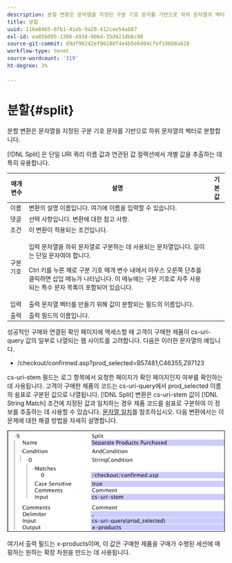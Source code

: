 ```yaml
---
description: 분할 변환은 문자열을 지정된 구분 기호 문자를 기반으로 하위 문자열의 벡터로 분할합니다.
title: 분할
uuid: 116e8465-8fb1-41eb-9a28-412cee54ab87
exl-id: ea85b095-1306-4938-906d-35d421db6c98
source-git-commit: d9df90242ef96188f4e4b5e6d04cfef196b0a628
workflow-type: tm+mt
source-wordcount: '319'
ht-degree: 3%

---
```


# 분할{#split}

분할 변환은 문자열을 지정된 구분 기호 문자를 기반으로 하위 문자열의 벡터로 분할합니다.

[!DNL Split] 은 단일 URI 쿼리 이름 값과 연관된 값 컬렉션에서 개별 값을 추출하는 데 특히 유용합니다.

<table id="table_C97DA4E45DA844FAB8D61AABA22FF809"> 
 <thead> 
  <tr> 
   <th colname="col1" class="entry"> 매개 변수 </th> 
   <th colname="col2" class="entry"> 설명 </th> 
   <th colname="col3" class="entry"> 기본값 </th> 
  </tr> 
 </thead>
 <tbody> 
  <tr> 
   <td colname="col1"> 이름 </td> 
   <td colname="col2"> 변환의 설명 이름입니다. 여기에 이름을 입력할 수 있습니다. </td> 
   <td colname="col3"> </td> 
  </tr> 
  <tr> 
   <td colname="col1"> 댓글 </td> 
   <td colname="col2"> 선택 사항입니다. 변환에 대한 참고 사항. </td> 
   <td colname="col3"> </td> 
  </tr> 
  <tr> 
   <td colname="col1"> 조건 </td> 
   <td colname="col2"> 이 변환이 적용되는 조건입니다. </td> 
   <td colname="col3"> </td> 
  </tr> 
  <tr> 
   <td colname="col1"> 구분 기호 </td> 
   <td colname="col2"> <p>입력 문자열을 하위 문자열로 구분하는 데 사용되는 문자열입니다. 길이는 단일 문자여야 합니다. </p> <p> Ctrl 키를 누른 채로 구분 기호 매개 변수 내에서 마우스 오른쪽 단추를 클릭하면 삽입 메뉴가 나타납니다. 이 메뉴에는 구분 기호로 자주 사용되는 특수 문자 목록이 포함되어 있습니다. </p> </td> 
   <td colname="col3"> </td> 
  </tr> 
  <tr> 
   <td colname="col1"> 입력 </td> 
   <td colname="col2"> 출력 문자열 벡터를 만들기 위해 값이 분할되는 필드의 이름입니다. </td> 
   <td colname="col3"> </td> 
  </tr> 
  <tr> 
   <td colname="col1"> 출력 </td> 
   <td colname="col2"> 출력 필드의 이름입니다. </td> 
   <td colname="col3"> </td> 
  </tr> 
 </tbody> 
</table>

성공적인 구매와 연결된 확인 페이지에 액세스할 때 고객이 구매한 제품이 cs-uri-query 값의 일부로 나열되는 웹 사이트를 고려합니다. 다음은 이러한 문자열의 예입니다.

* /checkout/confirmed.asp?prod_selected=B57481,C46355,Z97123

cs-uri-stem 필드는 로그 항목에서 요청한 페이지가 확인 페이지인지 여부를 확인하는 데 사용됩니다. 고객이 구매한 제품의 코드는 cs-uri-query에서 prod_selected 이름의 쉼표로 구분된 값으로 나열됩니다. [!DNL Split] 변환은 cs-uri-stem 값이 [!DNL String Match] 조건에 지정된 값과 일치하는 경우 제품 코드를 쉼표로 구분하여 이 정보를 추출하는 데 사용할 수 있습니다. [문자열 일치](../../../../../home/c-dataset-const-proc/c-conditions/c-test-ops/c-test-op-con.md#section-f8d132085c6b4500bfbe4515b848142f)를 참조하십시오. 다음 변환에서는 이 문제에 대한 해결 방법을 자세히 설명합니다.

![](assets/cfg_TransformationType_Split.png)

여기서 출력 필드는 x-products이며, 이 값은 구매한 제품을 구매가 수행된 세션에 매핑하는 원하는 확장 차원을 만드는 데 사용됩니다.
